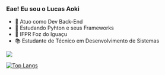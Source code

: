### Eae! Eu sou o Lucas Aoki

- 🔭 Atuo como Dev Back-End
- 🌱 Estudando Pyhton e seus Frameworks
- 🏫 IFPR Foz do Iguaçu
- 📚 Estudante de Técnico em Desenvolvimento de Sistemas

<picture>
<source
  srcset="https://github-readme-stats.vercel.app/api?username=lucaseduaoki&show_icons=true&theme=midnight-purple"
  media="(prefers-color-scheme: dark)"
/>
<source
  srcset="https://github-readme-stats.vercel.app/api?username=lucaseduaoki&show_icons=true"
  media="(prefers-color-scheme: light), (prefers-color-scheme: no-preference)"
/>
<img align="center" src="https://github-readme-stats.vercel.app/api?username=lucaseduaoki&show_icons=true" />
</picture>

[![Top Langs](https://github-readme-stats.vercel.app/api/top-langs/?username=lucaseduaoki&layout=compact&theme=midnight-purple)](https://github.com/anuraghazra/github-readme-stats)

